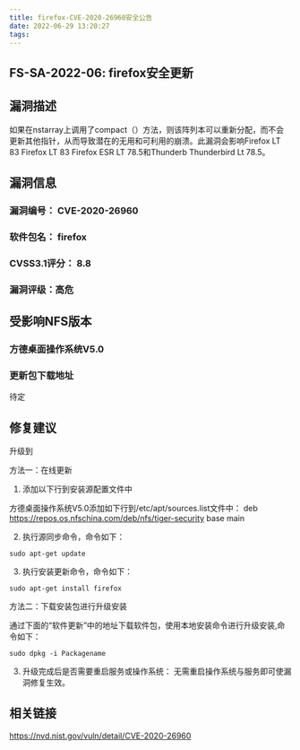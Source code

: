 ```yaml
---
title: firefox-CVE-2020-26960安全公告
date: 2022-06-29 13:20:27
tags:
---
```

## FS-SA-2022-06: firefox安全更新

## 漏洞描述

如果在nstarray上调用了compact（）方法，则该阵列本可以重新分配，而不会更新其他指针，从而导致潜在的无用和可利用的崩溃。此漏洞会影响Firefox LT 83 Firefox LT 83 Firefox ESR LT 78.5和Thunderb Thunderbird Lt 78.5。

## 漏洞信息

###    漏洞编号： CVE-2020-26960

###    软件包名： firefox

###    CVSS3.1评分： 8.8

###    漏洞评级：高危

## 受影响NFS版本

###    方德桌面操作系统V5.0

### 更新包下载地址

待定

## 修复建议

升级到 

方法一：在线更新

1. 添加以下行到安装源配置文件中

方德桌面操作系统V5.0添加如下行到/etc/apt/sources.list文件中：
deb https://repos.os.nfschina.com/deb/nfs/tiger-security base main

2. 执行源同步命令，命令如下：

```
sudo apt-get update
```

3. 执行安装更新命令，命令如下：

```
sudo apt-get install firefox
```

方法二：下载安装包进行升级安装

通过下面的“软件更新”中的地址下载软件包，使用本地安装命令进行升级安装,命令如下：

```
sudo dpkg -i Packagename
```

3. 升级完成后是否需要重启服务或操作系统：
   无需重启操作系统与服务即可使漏洞修复生效。

## 相关链接

https://nvd.nist.gov/vuln/detail/CVE-2020-26960
